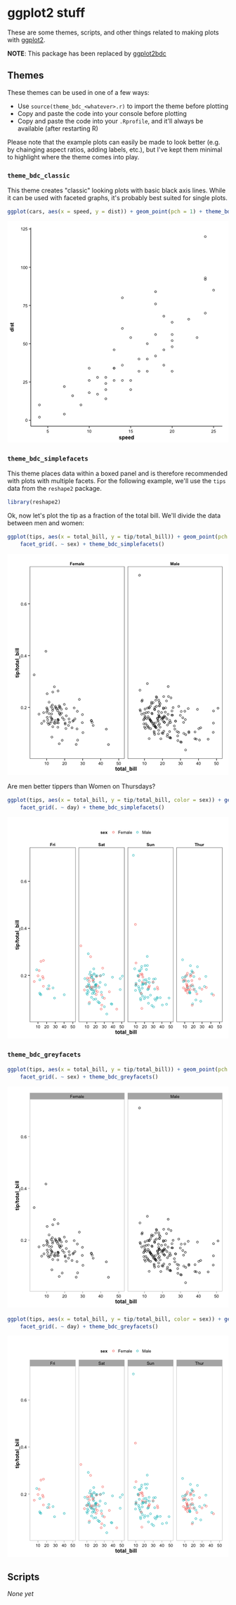 ggplot2 stuff
========================================================

These are some themes, scripts, and other things related to making plots with
[ggplot2](http://ggplot2.org).

**NOTE**: This package has been replaced by [ggplot2bdc](https://github.com/briandconnelly/ggplot2bdc)

Themes
---------------

These themes can be used in one of a few ways:

* Use `source(theme_bdc_<whatever>.r)` to import the theme before plotting
* Copy and paste the code into your console before plotting
* Copy and paste the code into your `.Rprofile`, and it'll always be available (after restarting R)

Please note that the example plots can easily be made to look better (e.g. by chainging aspect ratios, adding labels, etc.), but I've kept them minimal to highlight where the theme comes into play.

### `theme_bdc_classic`

This theme creates "classic" looking plots with basic black axis lines. While it can be used with faceted graphs, it's probably best suited for single plots.


```r
ggplot(cars, aes(x = speed, y = dist)) + geom_point(pch = 1) + theme_bdc_classic()
```

![plot of chunk classic_theme](figure/classic_theme.png) 



### `theme_bdc_simplefacets`

This theme places data within a boxed panel and is therefore recommended with plots with multiple facets. For the following example, we'll use the `tips` data from the `reshape2` package.


```r
library(reshape2)
```


Ok, now let's plot the tip as a fraction of the total bill. We'll divide the data between men and women:


```r
ggplot(tips, aes(x = total_bill, y = tip/total_bill)) + geom_point(pch = 1) + 
    facet_grid(. ~ sex) + theme_bdc_simplefacets()
```

![plot of chunk simplefacets_theme](figure/simplefacets_theme.png) 


Are men better tippers than Women on Thursdays?


```r
ggplot(tips, aes(x = total_bill, y = tip/total_bill, color = sex)) + geom_point(pch = 1) + 
    facet_grid(. ~ day) + theme_bdc_simplefacets()
```

![plot of chunk simplefacets_theme_2](figure/simplefacets_theme_2.png) 


### `theme_bdc_greyfacets`


```r
ggplot(tips, aes(x = total_bill, y = tip/total_bill)) + geom_point(pch = 1) + 
    facet_grid(. ~ sex) + theme_bdc_greyfacets()
```

![plot of chunk greyfacets_theme](figure/greyfacets_theme.png) 



```r
ggplot(tips, aes(x = total_bill, y = tip/total_bill, color = sex)) + geom_point(pch = 1) + 
    facet_grid(. ~ day) + theme_bdc_greyfacets()
```

![plot of chunk greyfacets_theme_2](figure/greyfacets_theme_2.png) 


Scripts
----------
*None yet*
